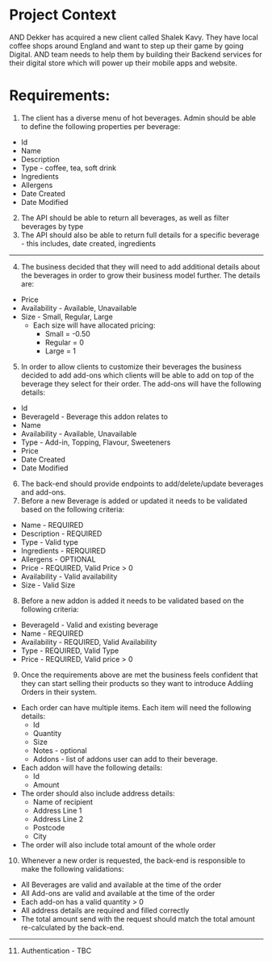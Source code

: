# Project Context
AND Dekker has acquired a new client called Shalek Kavy. They have local coffee shops around England and want to step up their game by going Digital. AND team needs to help them by building their Backend services for their digital store which will power up their mobile apps and website.

# Requirements:
1. The client has a diverse menu of hot beverages. Admin should be able to define the following properties per beverage: 
  - Id
  - Name
  - Description
  - Type - coffee, tea, soft drink 
  - Ingredients
  - Allergens
  - Date Created
  - Date Modified 
2. The API should be able to return all beverages, as well as filter beverages by type
3. The API should also be able to return full details for a specific beverage - this includes, date created, ingredients
---
4. The business decided that they will need to add additional details about the beverages in order to grow their business model further. The details are:
  - Price 
  - Availability - Available, Unavailable
  - Size - Small, Regular, Large 
    - Each size will have allocated pricing:
      - Small = -0.50
      - Regular = 0
      - Large = 1
5. In order to allow clients to customize their beverages the business decided to add add-ons which clients will be able to add on top of the beverage they select for their order. The add-ons will have the following details:
  - Id
  - BeverageId - Beverage this addon relates to
  - Name
  - Availability - Available, Unavailable
  - Type - Add-in, Topping, Flavour, Sweeteners
  - Price 
  - Date Created
  - Date Modified
6. The back-end should provide endpoints to add/delete/update beverages and add-ons. 
7. Before a new Beverage is added or updated it needs to be validated based on the following criteria:
  - Name - REQUIRED
  - Description - REQUIRED
  - Type - Valid type
  - Ingredients - RERQUIRED
  - Allergens - OPTIONAL
  - Price - REQUIRED, Valid Price > 0
  - Availability - Valid availability
  - Size - Valid Size
8. Before a new addon is added it needs to be validated based on the following criteria:
  - BeverageId - Valid and existing beverage
  - Name - REQUIRED
  - Availability - REQUIRED, Valid Availability
  - Type - REQUIRED, Valid Type
  - Price - REQUIRED, Valid price > 0
9. Once the requirements above are met the business feels confident that they can start selling their products so they want to introduce Addiing Orders in their system. 
  - Each order can have multiple items. Each item will need the following details:
    - Id
    - Quantity
    - Size
    - Notes - optional
    - Addons - list of addons user can add to their beverage. 
  - Each addon will have the following details:
    - Id
    - Amount
  - The order should also include address details:
    - Name of recipient 
    - Address Line 1
    - Address Line 2
    - Postcode
    - City
  - The order will also include total amount of the whole order
10. Whenever a new order is requested, the back-end is responsible to make the following validations:
  - All Beverages are valid and available at the time of the order
  - All Add-ons are valid and available at the time of the order
  - Each add-on has a valid quantity > 0
  - All address details are required and filled correctly
  - The total amount send with the request should match the total amount re-calculated by the back-end.
---
11. Authentication - TBC